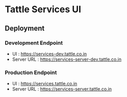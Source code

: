 # Tattle Services UI

## Deployment

### Development Endpoint 

* UI : https://services-dev.tattle.co.in
* Server URL : https://services-server-dev.tattle.co.in

### Production Endpoint 

* UI : https://services.tattle.co.in
* Server URL : https://services-server.tattle.co.in

